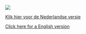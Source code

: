 <p><img src="https://github.com/costonisp/DEC-meetzender-test/blob/master/pictures/crew.jpg"></a></p> 

<p><a href="https://github.com/costonisp/Meetzender/blob/master/Nederlands.md">Klik hier voor de Nederlandse versie </a></p>

<p><a href="https://github.com/costonisp/Meetzender/blob/master/English.md">Click here for a English version</a></p>
